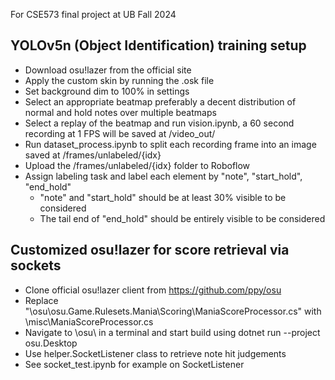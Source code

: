 For CSE573 final project at UB Fall 2024

## YOLOv5n (Object Identification) training setup

- Download osu!lazer from the official site
- Apply the custom skin by running the .osk file
- Set background dim to 100% in settings
- Select an appropriate beatmap preferably a decent distribution of normal and hold notes over multiple beatmaps
- Select a replay of the beatmap and run vision.ipynb, a 60 second recording at 1 FPS will be saved at /video_out/
- Run dataset_process.ipynb to split each recording frame into an image saved at /frames/unlabeled/{idx}
- Upload the /frames/unlabeled/{idx} folder to Roboflow
- Assign labeling task and label each element by "note", "start_hold", "end_hold"
  - "note" and "start_hold" should be at least 30% visible to be considered
  - The tail end of "end_hold" should be entirely visible to be considered

## Customized osu!lazer for score retrieval via sockets
- Clone official osu!lazer client from https://github.com/ppy/osu
- Replace "\osu\osu.Game.Rulesets.Mania\Scoring\ManiaScoreProcessor.cs" with \misc\ManiaScoreProcessor.cs
- Navigate to \osu\ in a terminal and start build using dotnet run --project osu.Desktop
- Use helper.SocketListener class to retrieve note hit judgements
- See socket_test.ipynb for example on SocketListener
